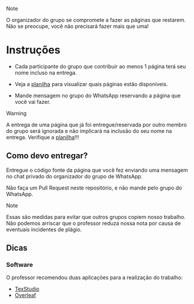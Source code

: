 > [!NOTE]  
> O organizador do grupo se compromete a fazer as páginas que restarem. Não se preocupe, você não precisará fazer mais que uma!

# Instruções

- Cada participante do grupo que contribuir ao menos 1 página terá seu nome incluso na entrega.

- Veja a [planilha](https://docs.google.com/spreadsheets/d/1yBYYh3GyMOB7z_2LyevmkV7_lwGulMXcnQyxVmacuEs/edit?gid=0#gid=0) para visualizar quais páginas estão disponíveis.

- Mande mensagem no grupo do WhatsApp reservando a página que você vai fazer.

> [!WARNING]  
> A entrega de uma página que já foi entregue/reservada por outro membro do grupo será ignorada e não implicará na inclusão do seu nome na entrega.
> Verifique a [planilha](https://docs.google.com/spreadsheets/d/1yBYYh3GyMOB7z_2LyevmkV7_lwGulMXcnQyxVmacuEs/edit?gid=0#gid=0)!!!

## Como devo entregar?

Entregue o código fonte da página que você fez enviando uma mensagem no chat privado do organizador do grupo de WhatsApp.

Não faça um Pull Request neste repositório, e não mande pelo grupo do WhatsApp.

> [!NOTE]  
> Essas são medidas para evitar que outros grupos copiem nosso trabalho. Não podemos arriscar que o professor reduza nossa nota por causa de eventuais incidentes de plágio.

## Dicas

### Software

O professor recomendou duas aplicações para a realização do trabalho:

- [TexStudio](https://www.texstudio.org/)
- [Overleaf](https://pt.overleaf.com/)
